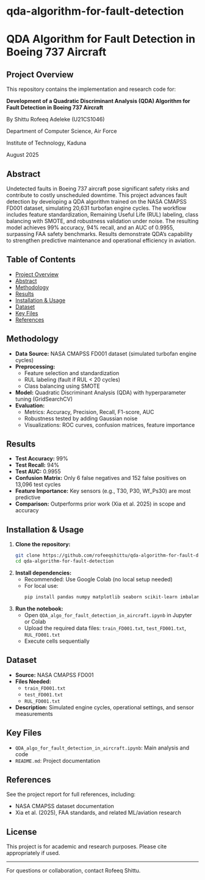# qda-algorithm-for-fault-detection
# QDA Algorithm for Fault Detection in Boeing 737 Aircraft

## Project Overview
This repository contains the implementation and research code for:

**Development of a Quadratic Discriminant Analysis (QDA) Algorithm for Fault Detection in Boeing 737 Aircraft**

By Shittu Rofeeq Adeleke (U21CS1046)

Department of Computer Science, Air Force 

Institute of Technology, Kaduna

August 2025

## Abstract
Undetected faults in Boeing 737 aircraft pose significant safety risks and contribute to costly unscheduled downtime. This project advances fault detection by developing a QDA algorithm trained on the NASA CMAPSS FD001 dataset, simulating 20,631 turbofan engine cycles. The workflow includes feature standardization, Remaining Useful Life (RUL) labeling, class balancing with SMOTE, and robustness validation under noise. The resulting model achieves 99% accuracy, 94% recall, and an AUC of 0.9955, surpassing FAA safety benchmarks. Results demonstrate QDA’s capability to strengthen predictive maintenance and operational efficiency in aviation.

## Table of Contents
- [Project Overview](#project-overview)
- [Abstract](#abstract)
- [Methodology](#methodology)
- [Results](#results)
- [Installation & Usage](#installation--usage)
- [Dataset](#dataset)
- [Key Files](#key-files)
- [References](#references)

## Methodology
- **Data Source:** NASA CMAPSS FD001 dataset (simulated turbofan engine cycles)
- **Preprocessing:**
	- Feature selection and standardization
	- RUL labeling (fault if RUL < 20 cycles)
	- Class balancing using SMOTE
- **Model:** Quadratic Discriminant Analysis (QDA) with hyperparameter tuning (GridSearchCV)
- **Evaluation:**
	- Metrics: Accuracy, Precision, Recall, F1-score, AUC
	- Robustness tested by adding Gaussian noise
	- Visualizations: ROC curves, confusion matrices, feature importance

## Results
- **Test Accuracy:** 99%
- **Test Recall:** 94%
- **Test AUC:** 0.9955
- **Confusion Matrix:** Only 6 false negatives and 152 false positives on 13,096 test cycles
- **Feature Importance:** Key sensors (e.g., T30, P30, Wf_Ps30) are most predictive
- **Comparison:** Outperforms prior work (Xia et al. 2025) in scope and accuracy

## Installation & Usage
1. **Clone the repository:**
	 ```bash
	 git clone https://github.com/rofeeqshittu/qda-algorithm-for-fault-detection.git
	 cd qda-algorithm-for-fault-detection
	 ```
2. **Install dependencies:**
	 - Recommended: Use Google Colab (no local setup needed)
	 - For local use:
		 ```bash
		 pip install pandas numpy matplotlib seaborn scikit-learn imbalanced-learn
		 ```
3. **Run the notebook:**
	 - Open `QDA_algo_for_fault_detection_in_aircraft.ipynb` in Jupyter or Colab
	 - Upload the required data files: `train_FD001.txt`, `test_FD001.txt`, `RUL_FD001.txt`
	 - Execute cells sequentially

## Dataset
- **Source:** NASA CMAPSS FD001
- **Files Needed:**
	- `train_FD001.txt`
	- `test_FD001.txt`
	- `RUL_FD001.txt`
- **Description:** Simulated engine cycles, operational settings, and sensor measurements

## Key Files
- `QDA_algo_for_fault_detection_in_aircraft.ipynb`: Main analysis and code
- `README.md`: Project documentation

## References
See the project report for full references, including:
- NASA CMAPSS dataset documentation
- Xia et al. (2025), FAA standards, and related ML/aviation research

## License
This project is for academic and research purposes. Please cite appropriately if used.

---
For questions or collaboration, contact Rofeeq Shittu.
